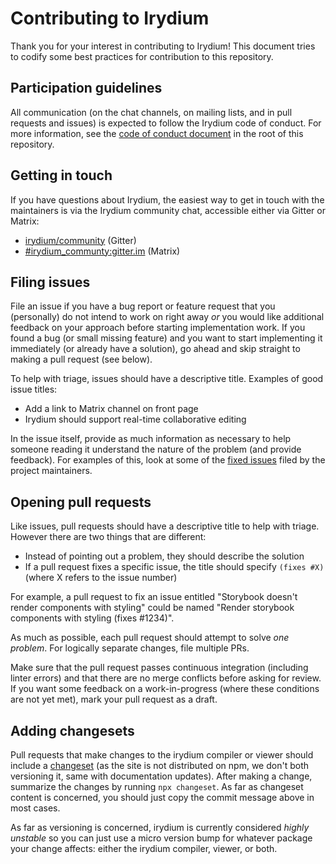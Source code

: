 # Contributing to Irydium

Thank you for your interest in contributing to Irydium! This
document tries to codify some best practices for contribution to this
repository.

## Participation guidelines

All communication (on the chat channels, on mailing lists, and in
pull requests and issues) is expected to follow the Irydium code
of conduct. For more information, see the [code of conduct document](./CODE_OF_CONDUCT.md)
in the root of this repository.

## Getting in touch

If you have questions about Irydium, the easiest way to get in touch with the maintainers
is via the Irydium community chat, accessible either via Gitter or Matrix:

- [irydium/community](https://gitter.im/irydium/community) (Gitter)
- [#irydium_communty:gitter.im](https://matrix.to/#/#irydium_community:gitter.im) (Matrix)

## Filing issues

File an issue if you have a bug report or feature request that you (personally)
do not intend to work on right away _or_ you would like additional feedback on
your approach before starting implementation work. If you found a bug (or small
missing feature) and you want to start implementing it immediately (or already
have a solution), go ahead and skip straight to making a pull request (see
below).

To help with triage, issues should have a descriptive title. Examples of good
issue titles:

- Add a link to Matrix channel on front page
- Irydium should support real-time collaborative editing

In the issue itself, provide as much information as necessary to help someone
reading it understand the nature of the problem (and provide feedback). For
examples of this, look at some of the
[fixed issues](https://github.com/irydium/irydium/issues?q=is%3Aissue+is%3Aclosed)
filed by the project maintainers.

## Opening pull requests

Like issues, pull requests should have a descriptive title to help with triage.
However there are two things that are different:

- Instead of pointing out a problem, they should describe the solution
- If a pull request fixes a specific issue, the title should specify
  `(fixes #X)` (where X refers to the issue number)

For example, a pull request to fix an issue entitled "Storybook doesn't render
components with styling" could be named "Render storybook components with
styling (fixes #1234)".

As much as possible, each pull request should attempt to solve _one problem_.
For logically separate changes, file multiple PRs.

Make sure that the pull request passes continuous integration (including linter
errors) and that there are no merge conflicts before asking for review. If you
want some feedback on a work-in-progress (where these conditions are not yet
met), mark your pull request as a draft.

## Adding changesets

Pull requests that make changes to the irydium compiler or viewer should
include a [changeset] (as the site is not distributed on npm, we don't both
versioning it, same with documentation updates).
After making a change, summarize the changes by running `npx changeset`.
As far as changeset content is concerned, you should just copy the commit message above in most cases.

As far as versioning is concerned, irydium is currently considered _highly unstable_
so you can just use a micro version bump for whatever package your change affects:
either the irydium compiler, viewer, or both.

[changeset]: https://github.com/changesets/changesets
